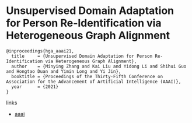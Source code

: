 # Unsupervised Domain Adaptation for Person Re-Identification via Heterogeneous Graph Alignment

```
@inproceedings{hga_aaai21,
  title     = {Unsupervised Domain Adaptation for Person Re-Identification via Heterogeneous Graph Alignment},
  author    = {Minying Zhang and Kai Liu and Yidong Li and Shihui Guo and Hongtao Duan and Yimin Long and Yi Jin},
  booktitle = {Proceedings of the Thirty-Fifth Conference on Association for the Advancement of Artificial Intelligence (AAAI)},
  year      = {2021}
}
```

links
- [aaai](https://www.aaai.org/AAAI21Papers/AAAI-4639.ZhangM.pdf)
